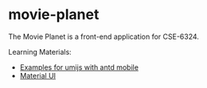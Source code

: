 # movie-planet
The Movie Planet is a front-end application for CSE-6324.

Learning Materials:

- [Examples for umijs with antd mobile](https://github.com/hqwlkj/umi-antd-mobile)
- [Material UI](https://mui.com/zh/)